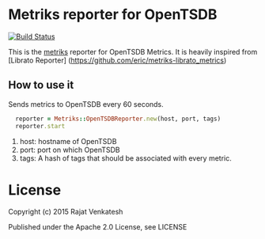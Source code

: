 # Metriks reporter for OpenTSDB

[![Build Status](https://travis-ci.org/vrajat/metriks-opentsdb.svg)](https://travis-ci.org/vrajat/metriks-opentsdb)

This is the [metriks](https://github.com/eric/metriks) reporter for OpenTSDB Metrics.
It is heavily inspired from
[Librato Reporter] (https://github.com/eric/metriks-librato_metrics)

## How to use it

Sends metrics to OpenTSDB every 60 seconds.

``` ruby
  reporter = Metriks::OpenTSDBReporter.new(host, port, tags)
  reporter.start
```
1. host: hostname of OpenTSDB
2. port: port on which OpenTSDB
3. tags: A hash of tags that should be associated with every metric.

# License

Copyright (c) 2015 Rajat Venkatesh

Published under the Apache 2.0 License, see LICENSE
